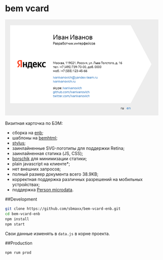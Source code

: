 # bem vcard

![vcard example](https://raw.githubusercontent.com/sbmaxx/bem-vcard-enb/plainjs/example.png)

Визитная карточка по БЭМ:
* сборка на [enb](https://github.com/enb-make/enb);
* шаблоны на [bemhtml](https://github.com/bem/bem-xjst);
* [stylus](https://github.com/learnboost/stylus);
* заинлайненные SVG-логотипы для поддержки Retina;
* заинлайненная статика (JS, CSS);
* [borschik](https://github.com/bem/borschik) для минимизации статики;
* plain javascript на клиенте*;
* нет внешних запросов;
* полный размер документа всего 38.9KB;
* корректная поддержка различных разрешений на мобильных устройствах;
* поддержка [Person microdata](http://www.data-vocabulary.org/Person).

##Development
```bash
git clone https://github.com/sbmaxx/bem-vcard-enb.git
cd bem-vcard-enb
npm install
npm start
```
Свои данные изменять в `data.js` в корне проекта.

##Production
```bash
npm rum prod
```
